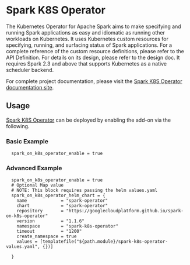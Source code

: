# Spark K8S Operator
The Kubernetes Operator for Apache Spark aims to make specifying and running Spark applications as easy and idiomatic as running other workloads on Kubernetes. It uses Kubernetes custom resources for specifying, running, and surfacing status of Spark applications. For a complete reference of the custom resource definitions, please refer to the API Definition. For details on its design, please refer to the design doc. It requires Spark 2.3 and above that supports Kubernetes as a native scheduler backend.

For complete project documentation, please visit the [Spark K8S Operator documentation site](https://github.com/GoogleCloudPlatform/spark-on-k8s-operator).

## Usage

[Spark K8S Operator](kubernetes-addons/spark-k8s-operator/README.md) can be deployed by enabling the add-on via the following.

### Basic Example

```hcl
  spark_on_k8s_operator_enable = true
```

### Advanced Example
```hcl
  spark_on_k8s_operator_enable = true
  # Optional Map value
  # NOTE: This block requires passing the helm values.yaml
  spark_on_k8s_operator_helm_chart = {
    name             = "spark-operator"
    chart            = "spark-operator"
    repository       = "https://googlecloudplatform.github.io/spark-on-k8s-operator"
    version          = "1.1.6"
    namespace        = "spark-k8s-operator"
    timeout          = "1200"
    create_namespace = true
    values = [templatefile("${path.module}/spark-k8s-operator-values.yaml", {})]

  }
```
